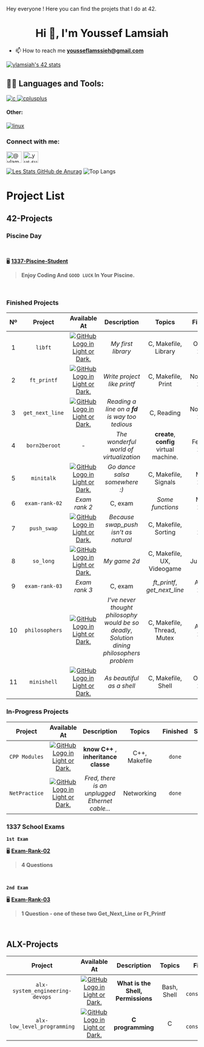  Hey everyone ! Here you can find the projets that I do at 42.

<h1 align="center">Hi 👋, I'm Youssef Lamsiah</h1>

- 📫 How to reach me **yousseflamssieh@gmail.com**
 
 <a href="https://github.com/oakoudad/badge42"><img src="https://badge.mediaplus.ma/darkblue/ylamsiah" alt="ylamsiah's 42 stats" /></a>
 
 ## 🧑‍💻 **Languages and Tools:**

 <a href="https://www.cprogramming.com/" target="_blank" rel="noreferrer">
    <img
      src="https://img.shields.io/badge/c-%2300599C.svg?style=for-the-badge&logo=c&logoColor=white"
      alt="c"
    />
  </a>
   <a href="https://www.w3schools.com/cpp/" target="_blank" rel="noreferrer">
    <img
      src="https://img.shields.io/badge/c++-%2300599C.svg?style=for-the-badge&logo=c%2B%2B&logoColor=white"
      alt="cplusplus"
    />
  </a>
  
  <br />
  <h4 align="left">Other:</h4>
  <a href="https://www.linux.org/" target="_blank" rel="noreferrer">
    <img
      src="https://img.shields.io/badge/Linux-FCC624?style=for-the-badge&logo=linux&logoColor=black"
      alt="linux"
    />
  </a>
  <br />
  
 <h3 align="left">Connect with me:</h3>
<p align="left">
<a href="https://twitter.com/@ylamssieh" target="blank"><img align="center" src="https://raw.githubusercontent.com/rahuldkjain/github-profile-readme-generator/master/src/images/icons/Social/twitter.svg" alt="@ylamssieh" height="30" width="40" /></a>
<a href="https://instagram.com/_yus.suf_" target="blank"><img align="center" src="https://raw.githubusercontent.com/rahuldkjain/github-profile-readme-generator/master/src/images/icons/Social/instagram.svg" alt="_yus.suf_" height="30" width="40" /></a>
</p>


[![Les Stats GitHub de Anurag](https://github-readme-stats.vercel.app/api?username=YuSuFLams&count_private=true&show_icons=true&theme=prussian)](https://github.com/anuraghazra/github-readme-stats) ![Top Langs](https://github-readme-stats.vercel.app/api/top-langs/?username=YuSuFLams&layout=compact)


# ****Project List****

## **42-Projects**

### **Piscine Day**

<br>


🖥️ **[1337-Piscine-Student](https://github.com/YuSuFLams/42-Piscine-Student.git)**

> **Enjoy Coding And ``GOOD LUCK`` In Your Piscine.**

<br>

### **Finished Projects**

|  Nº  | Project | Available At | Description | Topics | Finished | Status |
| :--: | :-----: | :----------: | :---------: | :----: | :------: | :----: |
| 1 | ```libft``` | <a href="https://github.com/YuSuFLams/Libft-42.git"><picture><source media="(prefers-color-scheme: dark)"><source srcset="https://user-images.githubusercontent.com/40824677/205689834-f6b698a0-844d-46c2-8cca-2051cd3a9ef0.png"><img alt="GitHub Logo in Light or Dark.">| *My first library* | C, Makefile, Library | Octobre 2022 |
| 2 | ```ft_printf``` | <a href="https://github.com/YuSuFLams/Ft_printf-42.git"><picture><source media="(prefers-color-scheme: dark)"><source srcset="https://user-images.githubusercontent.com/40824677/205689834-f6b698a0-844d-46c2-8cca-2051cd3a9ef0.png"><img alt="GitHub Logo in Light or Dark." > | *Write project like printf* | C, Makefile, Print | Novembre 2022 |
| 3 | ```get_next_line``` | <a href="https://github.com/YuSuFLams/Get-next-line-42.git"><picture><source media="(prefers-color-scheme: dark)"><source srcset="https://user-images.githubusercontent.com/40824677/205689834-f6b698a0-844d-46c2-8cca-2051cd3a9ef0.png"><img alt="GitHub Logo in Light or Dark."> | *Reading a line on a **fd** is way too tedious* | C, Reading | Novembre 2022 |
| 4 | ```born2beroot``` | - | *The wonderful world of virtualization* | **create**, **config** virtual machine. | February 2023 |
| 5 | ```minitalk``` | <a href="https://github.com/YuSuFLams/Minitalk-42.git"><picture><source media="(prefers-color-scheme: dark)" ><source srcset="https://user-images.githubusercontent.com/40824677/205689834-f6b698a0-844d-46c2-8cca-2051cd3a9ef0.png"><img alt="GitHub Logo in Light or Dark.">| *Go dance salsa somewhere :)* | C, Makefile, Signals | March 2023 |
| 6 | ```exam-rank-02``` | *Exam rank 2* | C, exam | *Some functions* | March 2023 |
| 7 | ```push_swap``` | <a href="https://github.com/YuSuFLams/Push_Swap-42.git"><picture><source media="(prefers-color-scheme: dark)"><source srcset="https://user-images.githubusercontent.com/40824677/205689834-f6b698a0-844d-46c2-8cca-2051cd3a9ef0.png"><img alt="GitHub Logo in Light or Dark." > | *Because swap_push isn’t as natural* | C, Makefile, Sorting | April 2023 |
| 8 | ```so_long``` | <a href="https://github.com/YuSuFLams/So_long-42.git"><picture><source media="(prefers-color-scheme: dark)" ><source srcset="https://user-images.githubusercontent.com/40824677/205689834-f6b698a0-844d-46c2-8cca-2051cd3a9ef0.png"><img alt="GitHub Logo in Light or Dark."> | *My game 2d* | C, Makefile, UX, Videogame | July 2023 |
| 9 | ```exam-rank-03``` | *Exam rank 3* | C, exam|  *ft_printf*, *get_next_line*  | August 2023 |
|10 | ```philosophers``` | <a href="https://github.com/YuSuFLams/Philosophers-42.git"><picture><source media="(prefers-color-scheme: dark)"><source srcset="https://user-images.githubusercontent.com/40824677/205689834-f6b698a0-844d-46c2-8cca-2051cd3a9ef0.png"><img alt="GitHub Logo in Light or Dark." > | *I’ve never thought philosophy would be so deadly*, *Solution dining philosophers problem* | C, Makefile, Thread, Mutex | August 2023 |
|11 | ```minishell``` | <a href="https://github.com/YuSuFLams/Minishell-42"><picture><source media="(prefers-color-scheme: dark)"><source srcset="https://user-images.githubusercontent.com/40824677/205689834-f6b698a0-844d-46c2-8cca-2051cd3a9ef0.png"><img alt="GitHub Logo in Light or Dark."> | *As beautiful as a shell* | C, Makefile, Shell | October 2023 |


### **In-Progress Projects**

| Project | Available At | Description | Topics | Finished | Status |
| :-----: | :----------: | :---------: | :----: | :------: | :----: |
| `CPP Modules` | <a href="https://github.com/YuSuFLams/CPP-42.git"><picture><source media="(prefers-color-scheme: dark)"><source srcset="https://user-images.githubusercontent.com/40824677/205689834-f6b698a0-844d-46c2-8cca-2051cd3a9ef0.png"><img alt="GitHub Logo in Light or Dark."> | **know** **C++** , **inheritance classe** | C++, Makefile | `done` | - |
| ```NetPractice ```| <a href="https://github.com/YuSuFLams/NetPractice.git"><picture><source media="(prefers-color-scheme: dark)"><source srcset="https://user-images.githubusercontent.com/40824677/205689834-f6b698a0-844d-46c2-8cca-2051cd3a9ef0.png"><img alt="GitHub Logo in Light or Dark." > | *Fred, there is an unplugged Ethernet cable...* | Networking | `done` | - |

### 1337 School Exams

**`
1st Exam
`**

🖥️ **[Exam-Rank-02](https://github.com/YuSuFLams/42-Exam-Rank-02)**
> **4 Questions**

<br>

**`
2nd Exam
`**

🖥️ **[Exam-Rank-03](https://github.com/YuSuFLams/42-Exam-Rank-03)**

> **1 Question - one of these two Get_Next_Line or Ft_Printf**

<br>

## **ALX-Projects**
| Project | Available At | Description | Topics | Finished |
| :-----: | :----------: | :---------: | :----: | :------: |
| ```alx-system_engineering-devops``` | <a href="https://github.com/YuSuFLams/alx-system_engineering-devops.git"><picture><source media="(prefers-color-scheme: dark)"><source srcset="https://user-images.githubusercontent.com/40824677/205689834-f6b698a0-844d-46c2-8cca-2051cd3a9ef0.png"><img alt="GitHub Logo in Light or Dark."> | **What is the Shell, Permissions** | Bash, Shell | `under constructions` |
| ```alx-low_level_programming``` | <a href="https://github.com/YuSuFLams/alx-low_level_programming.git"><picture><source media="(prefers-color-scheme: dark)"><source srcset="https://user-images.githubusercontent.com/40824677/205689834-f6b698a0-844d-46c2-8cca-2051cd3a9ef0.png"><img alt="GitHub Logo in Light or Dark."> | **C programming** | C | `under constructions` |




<!-- 
| CPP Modules | <a href="https://github.com/madebypixel02/CPP-Modules"><picture><source media="(prefers-color-scheme: dark)" srcset="https://user-images.githubusercontent.com/40824677/205689829-11cbb3fd-d452-4846-a799-0be90146192e.png"><source media="(prefers-color-scheme: light)" srcset="https://user-images.githubusercontent.com/40824677/205689834-f6b698a0-844d-46c2-8cca-2051cd3a9ef0.png"><img alt="GitHub Logo in Light or Dark." src="https://user-images.githubusercontent.com/40824677/205689829-11cbb3fd-d452-4846-a799-0be90146192e.png"></picture></a><br/><a href="https://gitlab.com/madebypixel02/CPP-Modules"><img src="https://user-images.githubusercontent.com/40824677/205691219-5698063c-44bf-453a-b4df-365654641979.png"/></a> | *Lots of basic stuff* | C++, Makefile | 🚧 | ![GitHub Last Commit](https://img.shields.io/github/last-commit/madebypixel02/CPP-Modules) | [``6/9``](https://gitlab.com/madebypixel02/CPP-Modules) |
| ft_irc | <a href="https://github.com/madebypixel02/ft_irc"><picture><source media="(prefers-color-scheme: dark)" srcset="https://user-images.githubusercontent.com/40824677/205689829-11cbb3fd-d452-4846-a799-0be90146192e.png"><source media="(prefers-color-scheme: light)" srcset="https://user-images.githubusercontent.com/40824677/205689834-f6b698a0-844d-46c2-8cca-2051cd3a9ef0.png"><img alt="GitHub Logo in Light or Dark." src="https://user-images.githubusercontent.com/40824677/205689829-11cbb3fd-d452-4846-a799-0be90146192e.png"></picture></a><br/><a href="https://gitlab.com/madebypixel02/ft_irc"><img src="https://user-images.githubusercontent.com/40824677/205691219-5698063c-44bf-453a-b4df-365654641979.png"/></a>  | *Intenet Relay Chat* | C, C++, Makefile, irc | 🚧 | ![GitHub Last Commit](https://img.shields.io/github/last-commit/madebypixel02/ft_irc) | ❌ |
 -->
<!-- 

 <p align="center"> 
   Visitor count<br>
   <img src="https://profile-counter.glitch.me/YuSuFLams/count.svg" />
 </p>


| 9 | philosophers | <a href="https://github.com/madebypixel02/philosophers"><picture><source media="(prefers-color-scheme: dark)" srcset="https://user-images.githubusercontent.com/40824677/205689829-11cbb3fd-d452-4846-a799-0be90146192e.png"><source media="(prefers-color-scheme: light)" srcset="https://user-images.githubusercontent.com/40824677/205689834-f6b698a0-844d-46c2-8cca-2051cd3a9ef0.png"><img alt="GitHub Logo in Light or Dark." src="https://user-images.githubusercontent.com/40824677/205689829-11cbb3fd-d452-4846-a799-0be90146192e.png"></picture></a><br/><a href="https://gitlab.com/madebypixel02/philosophers"><img src="https://user-images.githubusercontent.com/40824677/205691219-5698063c-44bf-453a-b4df-365654641979.png"/></a> | *I’ve never thought philosophy would be so deadly* | C, Makefile, Thread, Mutex | October 2021 | ![GitHub Last Commit](https://img.shields.io/github/last-commit/madebypixel02/philosophers) | [![aperez-b's 42Project Score](https://badge42.vercel.app/api/v2/cl1kyexqa001109mf3u4zsrcw/project/2363553)](https://github.com/JaeSeoKim/badge42) |
| 11 | ``exam-03`` | - | *Rank 3 exam* | C, exam, *mini_paint*, *micro_paint* | February 2022 | - | [![aperez-b's 42Project Score](https://badge42.vercel.app/api/v2/cl1kyexqa001109mf3u4zsrcw/project/2367840)](https://github.com/JaeSeoKim/badge42) |
| 12 | cub3d | <a href="https://github.com/madebypixel02/cub3d"><picture><source media="(prefers-color-scheme: dark)" srcset="https://user-images.githubusercontent.com/40824677/205689829-11cbb3fd-d452-4846-a799-0be90146192e.png"><source media="(prefers-color-scheme: light)" srcset="https://user-images.githubusercontent.com/40824677/205689834-f6b698a0-844d-46c2-8cca-2051cd3a9ef0.png"><img alt="GitHub Logo in Light or Dark." src="https://user-images.githubusercontent.com/40824677/205689829-11cbb3fd-d452-4846-a799-0be90146192e.png"></picture></a><br/><a href="https://gitlab.com/madebypixel02/cub3d"><img src="https://user-images.githubusercontent.com/40824677/205691219-5698063c-44bf-453a-b4df-365654641979.png"/></a> | *My first RayCaster with miniLibX* | C, Makefile, cub3d, FPS, UX | February 2022 | ![GitHub Last Commit](https://img.shields.io/github/last-commit/madebypixel02/cub3d) | [![aperez-b's 42Project Score](https://badge42.vercel.app/api/v2/cl1kyexqa001109mf3u4zsrcw/project/2504104)](https://github.com/JaeSeoKim/badge42) |
| 13 | ``exam-04`` | - | *Rank 4 exam* | C, Makefile, exam, *minishell*, *microshell* | June 2022 | - | [![aperez-b's 42Project Score](https://badge42.vercel.app/api/v2/cl1kyexqa001109mf3u4zsrcw/project/2506468)](https://github.com/JaeSeoKim/badge42) |
 -->


<!-- [![Ashutosh's github activity graph](https://github-readme-activity-graph.cyclic.app/graph?username=YuSuFLams&theme=nord)](https://github.com/ashutosh00710/github-readme-activity-graph)


<a href="https://github.com/JaeSeoKim/badge42"><img src="https://badge42.vercel.app/api/v2/clgbjz22b002608me9gs6wrut/stats?cursusId=21&coalitionId=75" alt="ylamsiah's 42 stats" /></a>
 -->



